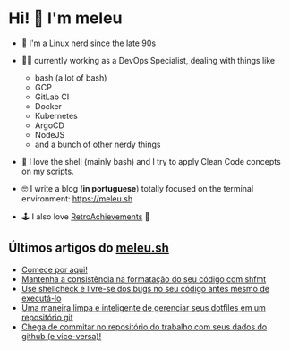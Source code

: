 # Hi! 👋 I'm meleu

- 🐧 I'm a Linux nerd since the late 90s

- 🧑‍💻 currently working as a DevOps Specialist, dealing with things like
    - bash (a lot of bash)
    - GCP
    - GitLab CI
    - Docker
    - Kubernetes
    - ArgoCD
    - NodeJS
    - and a bunch of other nerdy things

- 🐚 I love the shell (mainly bash) and I try to apply Clean Code concepts on my scripts.

- 🤓 I write a blog (**in portuguese**) totally focused on the terminal environment: <https://meleu.sh>

- 🕹️ I also love [RetroAchievements](https://retroachievements.org/) 👾



## Últimos artigos do [meleu.sh](https://meleu.sh/)

<!-- BLOG-POST-LIST:START -->
- [Comece por aqui!](https://meleu.sh/comeco/)
- [Mantenha a consistência na formatação do seu código com shfmt](https://meleu.sh/shfmt/)
- [Use shellcheck e livre-se dos bugs no seu código antes mesmo de executá-lo](https://meleu.sh/shellcheck/)
- [Uma maneira limpa e inteligente de gerenciar seus dotfiles em um repositório git](https://meleu.sh/dotfiles/)
- [Chega de commitar no repositório do trabalho com seus dados do github &lpar;e vice-versa&rpar;!](https://meleu.sh/git-multiconfig/)
<!-- BLOG-POST-LIST:END -->
